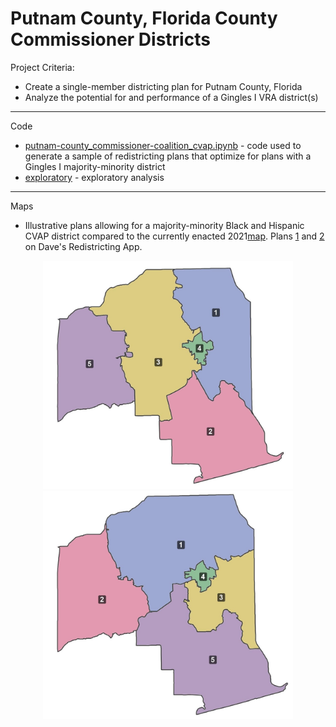 # Putnam County, Florida County Commissioner Districts

Project Criteria:
- Create a single-member districting plan for Putnam County, Florida
- Analyze the potential for and performance of a Gingles I VRA district(s)

************

Code

- [putnam-county_commissioner-coalition_cvap.ipynb](https://github.com/kkakey/rrep/blob/main/Mapping/putnam_fl-county_commissioner/putnam-county_commissioner-coalition_cvap.ipynb) - code used to generate a sample of redistricting plans that optimize for plans with a Gingles I majority-minority district
- [exploratory](https://github.com/kkakey/rrep/blob/main/Mapping/putnam_fl-county_commissioner/exploratory.ipynb) - exploratory analysis

************

Maps

- Illustrative plans allowing for a majority-minority Black and Hispanic CVAP district compared to the currently enacted 2021[map](https://raw.githubusercontent.com/kkakey/rrep/refs/heads/main/Mapping/putnam_fl-county_commissioner/figs/putnam-current.jpg). Plans [1](https://davesredistricting.org/join/0a36495e-6ddb-469b-a21f-342572e21df7) and [2](https://davesredistricting.org/join/fdd6b23d-a647-438d-9f1e-cf535fd34979) on Dave's Redistricting App.
<p align="center">
<img src="https://raw.githubusercontent.com/kkakey/rrep/refs/heads/main/Mapping/putnam_fl-county_commissioner/figs/putnam-27524.jpg" width="400" >
<img src="https://github.com/kkakey/rrep/blob/main/Mapping/putnam_fl-county_commissioner/figs/putnam-70150.jpg" width="400" >
</p>